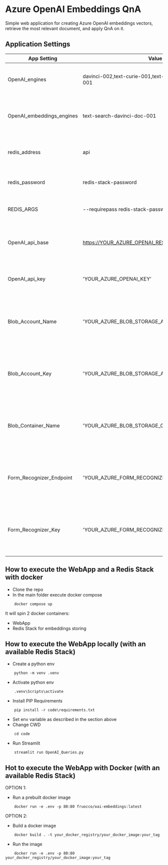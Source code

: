 # Azure OpenAI Embeddings QnA

Simple web application for creating Azure OpenAI embeddings vectors, retrieve the most relevant document, and apply QnA on it.

## Application Settings

| App Setting | Value | Note | Required |
| --- | --- | ------------- | --- |
|OpenAI_engines| davinci-002,text-curie-001,text-babbage-001,text-ada-001 | Engines deployed in your Azure OpenAI Resource | True |
|OpenAI_embeddings_engines | text-search-davinci-doc-001  | Embeddings engines deployed in your Azure OpenAI Resource | True |
|redis_address| api | URL for Redis Stack: "api" for docker composer |  True |
|redis_password| redis-stack-password | OPTIONAL - Password for your Redis Stack | False |
|REDIS_ARGS | --requirepass redis-stack-password | OPTIONAL - Password for your Redis Stack | False |
|OpenAI_api_base | https://YOUR_AZURE_OPENAI_RESOURCE.openai.azure.com/ | Your Azure OpenAI Resource name. Get it in the [Azure Portal](https://portal.azure.com) |
|OpenAI_api_key| 'YOUR_AZURE_OPENAI_KEY' | Your Azure OpenAI Api Key. Get it in the [Azure Portal](https://portal.azure.com)|  True |
|Blob_Account_Name| 'YOUR_AZURE_BLOB_STORAGE_ACCOUNT_NAME'| OPTIONAL - Get it in the [Azure Portal](https://portal.azure.com) if you want to use document extraction feature| False |
|Blob_Account_Key| 'YOUR_AZURE_BLOB_STORAGE_ACCOUNT_KEY'| OPTIONAL -Get it in the [Azure Portal](https://portal.azure.com)if you want to use document extraction feature| False |
|Blob_Container_Name| 'YOUR_AZURE_BLOB_STORAGE_CONTAINER_NAME'| OPTIONAL -Get it in the [Azure Portal](https://portal.azure.com) if you want to use document extraction feature| False |
|Form_Recognizer_Endpoint| 'YOUR_AZURE_FORM_RECOGNIZER_ENDPOINT'| OPTIONAL -Get it in the [Azure Portal](https://portal.azure.com) if you want to use document extraction feature| False |
|Form_Recognizer_Key| 'YOUR_AZURE_FORM_RECOGNIZER_KEY'| OPTIONAL -Get it in the [Azure Portal](https://portal.azure.com) if you want to use document extraction feature| False |

## How to execute the WebApp and a Redis Stack with docker
- Clone the repo
- In the main folder execute docker compose
```
    docker compose up
```
It will spin 2 docker containers:
-   WebApp
-   Redis Stack for embeddings storing

## How to execute the WebApp locally (with an available Redis Stack)
- Create a python env
```
    python -m venv .venv
```

- Activate python env
```
    .venv\Scripts\activate
```
- Install PIP Requirements
```
    pip install -r code\requirements.txt
```
- Set env variable as described in the section above
- Change CWD
```
    cd code
```
- Run Streamlit
```
    streamlit run OpenAI_Queries.py
```

## Hot to execute the WebApp with Docker (with an available Redis Stack)
OPTION 1:
- Run a prebuilt docker image
```
    docker run -e .env -p 80:80 fruocco/oai-embeddings:latest
```

OPTION 2:
- Build a docker image
```
    docker build . -t your_docker_registry/your_docker_image:your_tag
```
- Run the image
```
    docker run -e .env -p 80:80 your_docker_registry/your_docker_image:your_tag
```